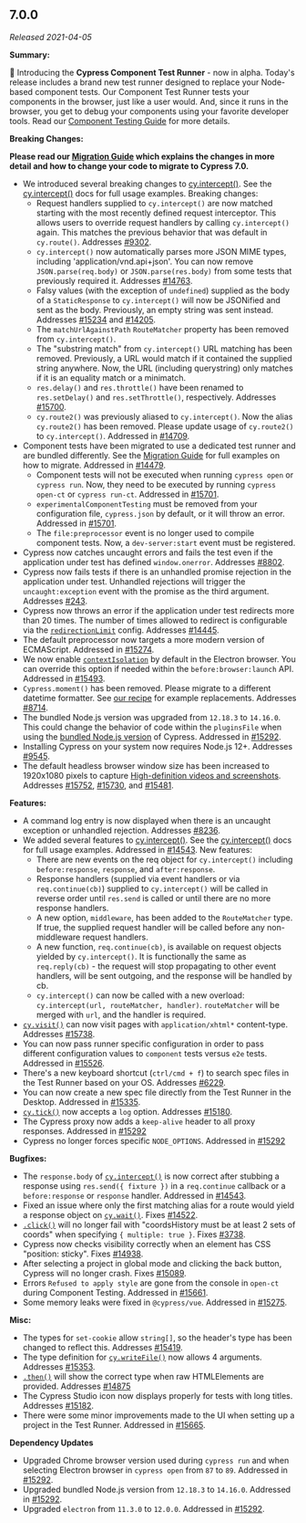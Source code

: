 ## 7.0.0

_Released 2021-04-05_

**Summary:**

🎉 Introducing the **Cypress Component Test Runner** - now in alpha. Today's
release includes a brand new test runner designed to replace your Node-based
component tests. Our Component Test Runner tests your components in the browser,
just like a user would. And, since it runs in the browser, you get to debug your
components using your favorite developer tools. Read our
[Component Testing Guide](/guides/component-testing/overview) for more details.

**Breaking Changes:**

**<Icon name="exclamation-triangle" color="red"></Icon> Please read our
[Migration Guide](/guides/references/migration-guide) which explains the changes
in more detail and how to change your code to migrate to Cypress 7.0.**

- We introduced several breaking changes to
  [cy.intercept()](/api/commands/intercept). See the
  [cy.intercept()](/api/commands/intercept) docs for full usage examples.
  Breaking changes:
  - Request handlers supplied to `cy.intercept()` are now matched starting with
    the most recently defined request interceptor. This allows users to override
    request handlers by calling `cy.intercept()` again. This matches the
    previous behavior that was default in `cy.route()`. Addresses
    [#9302](https://github.com/cypress-io/cypress/issues/9302).
  - `cy.intercept()` now automatically parses more JSON MIME types, including
    'application/vnd.api+json'. You can now remove `JSON.parse(req.body)` or
    `JSON.parse(res.body)` from some tests that previously required it.
    Addresses [#14763](https://github.com/cypress-io/cypress/issues/14763).
  - Falsy values (with the exception of `undefined`) supplied as the body of a
    `StaticResponse` to `cy.intercept()` will now be JSONified and sent as the
    body. Previously, an empty string was sent instead. Addresses
    [#15234](https://github.com/cypress-io/cypress/issues/15234) and
    [#14205](https://github.com/cypress-io/cypress/issues/14205).
  - The `matchUrlAgainstPath` `RouteMatcher` property has been removed from
    `cy.intercept()`.
  - The "substring match" from `cy.intercept()` URL matching has been removed.
    Previously, a URL would match if it contained the supplied string anywhere.
    Now, the URL (including querystring) only matches if it is an equality match
    or a minimatch.
  - `res.delay()` and `res.throttle()` have been renamed to `res.setDelay()` and
    `res.setThrottle()`, respectively. Addresses
    [#15700](https://github.com/cypress-io/cypress/issues/15700).
  - `cy.route2()` was previously aliased to `cy.intercept()`. Now the alias
    `cy.route2()` has been removed. Please update usage of `cy.route2()` to
    `cy.intercept()`. Addressed in
    [#14709](https://github.com/cypress-io/cypress/pull/14709).
- Component tests have been migrated to use a dedicated test runner and are
  bundled differently. See the
  [Migration Guide](/guides/references/migration-guide#Component-Testing) for
  full examples on how to migrate. Addressed in
  [#14479](https://github.com/cypress-io/cypress/pull/14479).
  - Component tests will not be executed when running `cypress open` or
    `cypress run`. Now, they need to be executed by running `cypress open-ct` or
    `cypress run-ct`. Addressed in
    [#15701](https://github.com/cypress-io/cypress/pull/15701).
  - `experimentalComponentTesting` must be removed from your configuration file,
    `cypress.json` by default, or it will throw an error. Addressed in
    [#15701](https://github.com/cypress-io/cypress/pull/15701).
  - The `file:preprocessor` event is no longer used to compile component tests.
    Now, a `dev-server:start` event must be registered.
- Cypress now catches uncaught errors and fails the test even if the application
  under test has defined `window.onerror`. Addresses
  [#8802](https://github.com/cypress-io/cypress/pull/8802).
- Cypress now fails tests if there is an unhandled promise rejection in the
  application under test. Unhandled rejections will trigger the
  `uncaught:exception` event with the promise as the third argument. Addresses
  [#243](https://github.com/cypress-io/cypress/issues/243).
- Cypress now throws an error if the application under test redirects more than
  20 times. The number of times allowed to redirect is configurable via the
  [`redirectionLimit`](guides/references/configuration#Global) config. Addresses
  [#14445](https://github.com/cypress-io/cypress/issues/14445).
- The default preprocessor now targets a more modern version of ECMAScript.
  Addressed in [#15274](https://github.com/cypress-io/cypress/pull/15274).
- We now enable
  [`contextIsolation`](https://www.electronjs.org/docs/tutorial/context-isolation)
  by default in the Electron browser. You can override this option if needed
  within the `before:browser:launch` API. Addressed in
  [#15493](https://github.com/cypress-io/cypress/pull/15493).
- `Cypress.moment()` has been removed. Please migrate to a different datetime
  formatter. See
  [our recipe](https://github.com/cypress-io/cypress-example-recipes/tree/master/examples/blogs__dayjs)
  for example replacements. Addresses
  [#8714](https://github.com/cypress-io/cypress/issues/8714).
- The bundled Node.js version was upgraded from `12.18.3` to `14.16.0`. This
  could change the behavior of code within the `pluginsFile` when using the
  [bundled Node.js version](guides/references/configuration#Node-version) of
  Cypress. Addressed in
  [#15292](https://github.com/cypress-io/cypress/pull/15292).
- Installing Cypress on your system now requires Node.js 12+. Addresses
  [#9545](https://github.com/cypress-io/cypress/issues/9545).
- The default headless browser window size has been increased to 1920x1080
  pixels to capture
  [High-definition videos and screenshots](https://www.cypress.io/blog/2021/03/01/generate-high-resolution-videos-and-screenshots/).
  Addresses [#15752](https://github.com/cypress-io/cypress/issues/15752),
  [#15730](https://github.com/cypress-io/cypress/issues/15730), and
  [#15481](https://github.com/cypress-io/cypress/issues/15481).

**Features:**

- A command log entry is now displayed when there is an uncaught exception or
  unhandled rejection. Addresses
  [#8236](https://github.com/cypress-io/cypress/issues/8236).
- We added several features to [cy.intercept()](/api/commands/intercept). See
  the [cy.intercept()](/api/commands/intercept) docs for full usage examples.
  Addressed in [#14543](https://github.com/cypress-io/cypress/pull/14543). New
  features:
  - There are new events on the req object for `cy.intercept()` including
    `before:response`, `response`, and `after:response`.
  - Response handlers (supplied via event handlers or via `req.continue(cb)`)
    supplied to `cy.intercept()` will be called in reverse order until
    `res.send` is called or until there are no more response handlers.
  - A new option, `middleware`, has been added to the `RouteMatcher` type. If
    true, the supplied request handler will be called before any non-middleware
    request handlers.
  - A new function, `req.continue(cb)`, is available on request objects yielded
    by `cy.intercept()`. It is functionally the same as `req.reply(cb)` - the
    request will stop propagating to other event handlers, will be sent
    outgoing, and the response will be handled by cb.
  - `cy.intercept()` can now be called with a new overload:
    `cy.intercept(url, routeMatcher, handler)`. `routeMatcher` will be merged
    with `url`, and the handler is required.
- [`cy.visit()`](api/commands/visit) can now visit pages with
  `application/xhtml*` content-type. Addresses
  [#15738](https://github.com/cypress-io/cypress/issues/15738).
- You can now pass runner specific configuration in order to pass different
  configuration values to `component` tests versus `e2e` tests. Addressed in
  [#15526](https://github.com/cypress-io/cypress/pull/15526).
- There's a new keyboard shortcut (`ctrl/cmd + f`) to search spec files in the
  Test Runner based on your OS. Addresses
  [#6229](https://github.com/cypress-io/cypress/issues/6229).
- You can now create a new spec file directly from the Test Runner in the
  Desktop. Addressed in
  [#15335](https://github.com/cypress-io/cypress/issues/15335).
- [`cy.tick()`](api/commands/tick) now accepts a `log` option. Addresses
  [#15180](https://github.com/cypress-io/cypress/issues/15180).
- The Cypress proxy now adds a `keep-alive` header to all proxy responses.
  Addressed in [#15292](https://github.com/cypress-io/cypress/pull/15292)
- Cypress no longer forces specific `NODE_OPTIONS`. Addressed in
  [#15292](https://github.com/cypress-io/cypress/pull/15292)

**Bugfixes:**

- The `response.body` of [`cy.intercept()`](api/commands/intercept) is now
  correct after stubbing a response using `res.send({ fixture })` in a
  `req.continue` callback or a `before:response` or `response` handler.
  Addressed in [#14543](https://github.com/cypress-io/cypress/pull/14543).
- Fixed an issue where only the first matching alias for a route would yield a
  response object on [`cy.wait()`](api/commands/wait). Fixes
  [#14522](https://github.com/cypress-io/cypress/issues/14522).
- [`.click()`](api/commands/click) will no longer fail with "coordsHistory must
  be at least 2 sets of coords" when specifying `{ multiple: true }`. Fixes
  [#3738](https://github.com/cypress-io/cypress/issues/3738).
- Cypress now checks visibility correctly when an element has CSS "position:
  sticky". Fixes [#14938](https://github.com/cypress-io/cypress/issues/14938).
- After selecting a project in global mode and clicking the back button, Cypress
  will no longer crash. Fixes
  [#15089](https://github.com/cypress-io/cypress/issues/15089).
- Errors `Refused to apply style` are gone from the console in `open-ct` during
  Component Testing. Addressed in
  [#15661](https://github.com/cypress-io/cypress/issues/15661).
- Some memory leaks were fixed in `@cypress/vue`. Addressed in
  [#15275](https://github.com/cypress-io/cypress/issues/15275).

**Misc:**

- The types for `set-cookie` allow `string[]`, so the header's type has been
  changed to reflect this. Addresses
  [#15419](https://github.com/cypress-io/cypress/pull/15419).
- The type definition for [`cy.writeFile()`](api/commands/writefile) now allows
  4 arguments. Addresses
  [#15353](https://github.com/cypress-io/cypress/issues/15353).
- [`.then()`](api/commands/then) will show the correct type when raw
  HTMLElements are provided. Addresses
  [#14875](https://github.com/cypress-io/cypress/issues/14875)
- The Cypress Studio icon now displays properly for tests with long titles.
  Addresses [#15182](https://github.com/cypress-io/cypress/issues/15182).
- There were some minor improvements made to the UI when setting up a project in
  the Test Runner. Addressed in
  [#15665](https://github.com/cypress-io/cypress/pull/15665).

**Dependency Updates**

- Upgraded Chrome browser version used during `cypress run` and when selecting
  Electron browser in `cypress open` from `87` to `89`. Addressed in
  [#15292](https://github.com/cypress-io/cypress/pull/15292).
- Upgraded bundled Node.js version from `12.18.3` to `14.16.0`. Addressed in
  [#15292](https://github.com/cypress-io/cypress/pull/15292).
- Upgraded `electron` from `11.3.0` to `12.0.0`. Addressed in
  [#15292](https://github.com/cypress-io/cypress/pull/15292).
